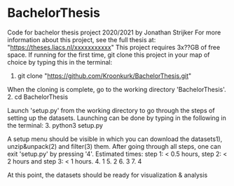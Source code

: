 # BachelorThesis
Code for bachelor thesis project 2020/2021 by Jonathan Strijker
For more information about this project, see the full thesis at: "https://theses.liacs.nl/xxxxxxxxxxx"
This project requires 3x??GB of free space.
If running for the first time, git clone this project in your map of choice by typing this in the terminal:
1. git clone "https://github.com/Kroonkurk/BachelorThesis.git"

When the cloning is complete, go to the working directory 'BachelorThesis'.
2. cd BachelorThesis 

Launch 'setup.py' from the working directory to go through the steps of setting up the datasets. Launching can be done by typing in the following in the terminal:
3. python3 setup.py

A setup menu should be visible in which you can download the datasets1), unzip&unpack(2) and filter(3) them. After going through all steps, one can exit 'setup.py' by pressing '4'. Estimated times: step 1: < 0.5 hours, step 2: < 2 hours and step 3: < 1 hours.
4. 1
5. 2
6. 3
7. 4

At this point, the datasets should be ready for visualization & analysis